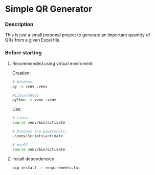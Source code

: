 # Simple QR Generator

### Description

This is just a small personal project to generate an important quantity of QRs from a given Excel file.

### Before starting
1. Recommended using virtual enviroment

    Creation:
    ``` bash
    # Windows
    py -m venv .venv
    
    #Linux/macOS
    python -m venv .venv
    ```

    Use:
    ``` bash
    # Linux
    source venv/bin/activate

    # Windows (no powershell)
    .\venv\Scripts\activate

    # macOS
    source venv/bin/activate
    ```

3. Install dependencies
    ```bash
    pip install -r requirements.txt
    ```
